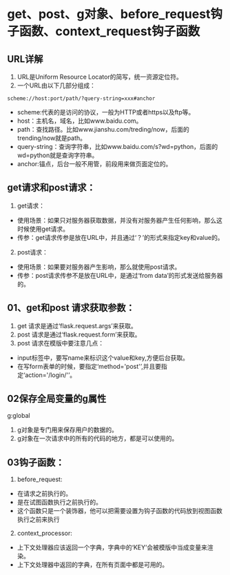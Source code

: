 # get、post、g对象、before_request钩子函数、context_request钩子函数

## URL详解

1. URL是Uniform Resource Locator的简写，统一资源定位符。
2. 一个URL由以下几部分组成：

``` url
scheme://host:port/path/?query-string=xxx#anchor
```

* scheme:代表的是访问的协议，一般为HTTP或者https以及ftp等。
* host：主机名，域名，比如www.baidu.com。
* path：查找路径。比如www.jianshu.com/treding/now，后面的trending/now就是path。
* query-string：查询字符串，比如www.baidu.com/s?wd=python，后面的wd=python就是查询字符串。
* anchor:锚点，后台一般不用管，前段用来做页面定位的。

## get请求和post请求：

1. get请求：
* 使用场景：如果只对服务器获取数据，并没有对服务器产生任何影响，那么这时候使用get请求。
* 传参：get请求传参是放在URL中，并且通过‘？’的形式来指定key和value的。

2. post请求：
* 使用场景：如果要对服务器产生影响，那么就使用post请求。
* 传参：post请求传参不是放在URL中，是通过‘from data’的形式发送给服务器的。

## 01、get和post 请求获取参数：

1. get 请求是通过‘flask.request.args’来获取。
2. post 请求是通过‘flask.request.form’来获取。
3. post 请求在模版中要注意几点：

* input标签中，要写name来标识这个value和key,方便后台获取。
* 在写form表单的时候，要指定‘method='post'’,并且要指定‘action='/login/'’。

## 02保存全局变量的g属性

g:global

1. g对象是专门用来保存用户的数据的。
2. g对象在一次请求中的所有的代码的地方，都是可以使用的。

## 03钩子函数：

1. before_request:

* 在请求之前执行的。
* 是在试图函数执行之前执行的。
* 这个函数只是一个装饰器，他可以把需要设置为钩子函数的代码放到视图函数执行之前来执行

2. context_processor:

* 上下文处理器应该返回一个字典，字典中的‘KEY’会被模版中当成变量来渲染。
* 上下文处理器中返回的字典，在所有页面中都是可用的。